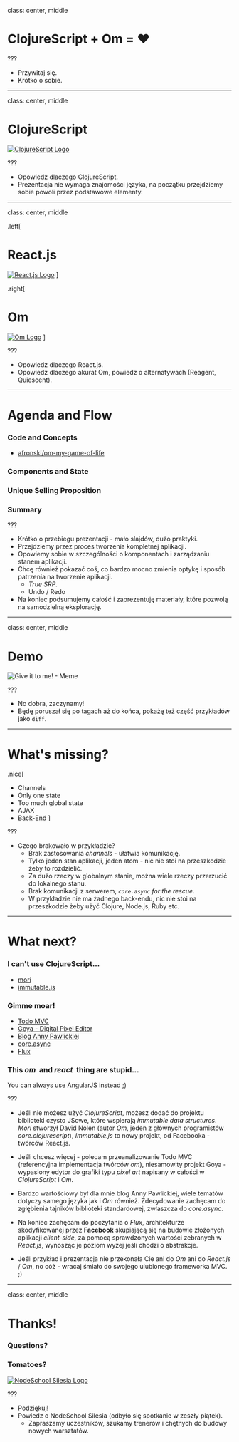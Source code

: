 class: center, middle

# ClojureScript + Om = ♥

???

- Przywitaj się.
- Krótko o sobie.

---

class: center, middle

# ClojureScript

[![ClojureScript Logo](images/cljs.png)](https://github.com/clojure/clojurescript)

???

- Opowiedz dlaczego ClojureScript.
- Prezentacja nie wymaga znajomości języka, na początku przejdziemy sobie powoli przez podstawowe elementy.

---

class: center, middle

.left[
  # React.js
  [![React.js Logo](images/reactjs.svg)](http://facebook.github.io/react/index.html)
]

.right[
  # Om
  [![Om Logo](images/om.png)](https://github.com/omcljs/om)
]

???

- Opowiedz dlaczego React.js.
- Opowiedz dlaczego akurat Om, powiedz o alternatywach (Reagent, Quiescent).

---

# Agenda and Flow

### Code and Concepts

- [afronski/om-my-game-of-life](https://github.com/afronski/om-my-game-of-life)

### Components and State
### Unique Selling Proposition
### Summary

???

- Krótko o przebiegu prezentacji - mało slajdów, dużo praktyki.
- Przejdziemy przez proces tworzenia kompletnej aplikacji.
- Opowiemy sobie w szczególności o komponentach i zarządzaniu stanem aplikacji.
- Chcę również pokazać coś, co bardzo mocno zmienia optykę i sposób patrzenia na tworzenie aplikacji.
  - *True SRP*.
  - Undo / Redo
- Na koniec podsumujemy całość i zaprezentuję materiały, które pozwolą na samodzielną eksplorację.

---

class: center, middle

# Demo

![Give it to me! - Meme](images/meme.gif)

???

- No dobra, zaczynamy!
- Będę poruszał się po tagach aż do końca, pokażę też część przykładów jako `diff`.

---

# What's missing?

.nice[
- Channels
- Only one state
- Too much global state
- AJAX
- Back-End
]

???

- Czego brakowało w przykładzie?
  - Brak zastosowania *channels* - ułatwia komunikację.
  - Tylko jeden stan aplikacji, jeden atom - nic nie stoi na przeszkodzie żeby to rozdzielić.
  - Za dużo rzeczy w globalnym stanie, można wiele rzeczy przerzucić do lokalnego stanu.
  - Brak komunikacji z serwerem, *`core.async` for the rescue*.
  - W przykładzie nie ma żadnego back-endu, nic nie stoi na przeszkodzie żeby użyć Clojure, Node.js, Ruby etc.

---

# What next?

### I can't use ClojureScript...

- [mori](http://swannodette.github.io/mori)
- [immutable.js](http://facebook.github.io/immutable-js)

### Gimme moar!

- [Todo MVC](http://swannodette.github.io/todomvc/labs/architecture-examples/om)
- [Goya - Digital Pixel Editor](http://jackschaedler.github.io/goya)
- [Blog Anny Pawlickiej](http://annapawlicka.com)
- [core.async](https://www.youtube.com/watch?v=enwIIGzhahw)
- [Flux](https://facebook.github.io/flux)

### This *om*&nbsp; and *react*&nbsp; thing are stupid...

You can always use AngularJS instead ;)

???

- Jeśli nie możesz użyć *ClojureScript*, możesz dodać do projektu biblioteki czysto JSowe, które wspierają *immutable data structures*. *Mori* stworzył David Nolen (autor *Om*, jeden z głównych programistów *core.clojurescript*), *Immutable.js* to nowy projekt, od Facebooka - twórców React.js.

- Jeśli chcesz więcej - polecam przeanalizowanie Todo MVC (referencyjna implementacja twórców *om*), niesamowity projekt Goya - wypasiony edytor do grafiki typu *pixel art* napisany w całości w *ClojureScript* i *Om*.

- Bardzo wartościowy był dla mnie blog Anny Pawlickiej, wiele tematów dotyczy samego języka jak i *Om* również. Zdecydowanie zachęcam do zgłębienia tajników biblioteki standardowej, zwłaszcza do *core.async*.

- Na koniec zachęcam do poczytania o *Flux*, architekturze skodyfikowanej przez **Facebook** skupiającą się na budowie złożonych aplikacji *client-side*, za pomocą sprawdzonych wartości zebranych w *React.js*, wynosząc je poziom wyżej jeśli chodzi o abstrakcje.

- Jeśli przykład i prezentacja nie przekonała Cie ani do *Om* ani do *React.js* / *Om*, no cóż - wracaj śmiało do swojego ulubionego frameworka MVC. ;)
---

class: center, middle

# Thanks!
### Questions?
### Tomatoes?

[![NodeSchool Silesia Logo](images/nodeschool-silesia.png)](http://nodeschool.io/silesia)

???

- Podziękuj!
- Powiedz o NodeSchool Silesia (odbyło się spotkanie w zeszły piątek).
  - Zapraszamy uczestników, szukamy trenerów i chętnych do budowy nowych warsztatów.
